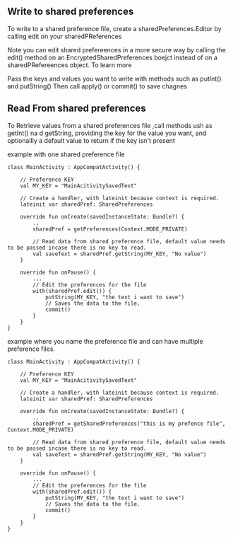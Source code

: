 ## Write to shared preferences
To write to a shared preference file, create a sharedPreferences.Editor by calling edit on your sharedPReferences

Note you can edit shared prefereences in a more secure way by calling the edit() method on an EncryptedSharedPreferences boejct instead of on a sharedPRefereences object. To learn more 

Pass the keys and values you want to write with methods such as putInt() and putString()
Then call apply() or commit() to save chagnes

## Read From shared preferences
To Retrieve values from a shared preferences file ,call methods ush as getInt() na d getString, providing the key for the value you want, and optionallly a default value to return if the key isn't present



example with one shared preference file
```
class MainActivity : AppCompatActivity() {

    // Preference KEY
    val MY_KEY = "MainAcitivitySavedText"

    // Create a handler, with lateinit because context is required. 
    lateinit var sharedPref: SharedPreferences
    
    override fun onCreate(savedInstanceState: Bundle?) {
        ..
        sharedPref = getPreferences(Context.MODE_PRIVATE)
        
        // Read data from shared preference file, default value needs to be passed incase there is no key to read. 
        val saveText = sharedPref.getString(MY_KEY, "No value")
    }

    override fun onPause() {
        ...
        // Edit the preferences for the file
        with(sharedPref.edit()) {
            putString(MY_KEY, "the text i want to save")
            // Saves the data to the file. 
            commit()
        }
    }
}

```


example where you name the preference file and can have multiple preference files. 
```
class MainActivity : AppCompatActivity() {

    // Preference KEY
    val MY_KEY = "MainAcitivitySavedText"

    // Create a handler, with lateinit because context is required. 
    lateinit var sharedPref: SharedPreferences
    
    override fun onCreate(savedInstanceState: Bundle?) {
        ..
        sharedPref = getSharedPreferences("this is my prefence file", Context.MODE_PRIVATE)
        
        // Read data from shared preference file, default value needs to be passed incase there is no key to read. 
        val saveText = sharedPref.getString(MY_KEY, "No value")
    }

    override fun onPause() {
        ...
        // Edit the preferences for the file
        with(sharedPref.edit()) {
            putString(MY_KEY, "the text i want to save")
            // Saves the data to the file. 
            commit()
        }
    }
}

```


